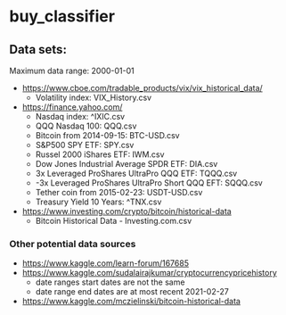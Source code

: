 # buy_classifier

## Data sets:
Maximum data range: 2000-01-01
- https://www.cboe.com/tradable_products/vix/vix_historical_data/
  - Volatility index: VIX_History.csv
- https://finance.yahoo.com/
  - Nasdaq index: ^IXIC.csv
  - QQQ Nasdaq 100: QQQ.csv
  - Bitcoin from 2014-09-15: BTC-USD.csv
  - S&P500 SPY ETF: SPY.csv
  - Russel 2000 iShares ETF: IWM.csv
  - Dow Jones Industrial Average SPDR ETF: DIA.csv
  - 3x Leveraged ProShares UltraPro QQQ ETF: TQQQ.csv
  - -3x Leveraged ProShares UltraPro Short QQQ EFT: SQQQ.csv
  - Tether coin from 2015-02-23: USDT-USD.csv
  - Treasury Yield 10 Years: ^TNX.csv
- https://www.investing.com/crypto/bitcoin/historical-data
  - Bitcoin Historical Data - Investing.com.csv
 
### Other potential data sources
- https://www.kaggle.com/learn-forum/167685
- https://www.kaggle.com/sudalairajkumar/cryptocurrencypricehistory
  - date ranges start dates are not the same
  - date range end dates are at most recent 2021-02-27
- https://www.kaggle.com/mczielinski/bitcoin-historical-data
